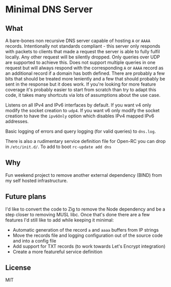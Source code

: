 # Minimal DNS Server
## What
A bare-bones non recursive DNS server capable of hosting `A` or `AAAA` records. Intentionally not standards compliant - this server only responds with packets to clients that made a request the server is able to fully fulfil locally. Any other request will be silently dropped. Only queries over UDP are supported to achieve this. Does not support multiple queries in one request but will always respond with the corresponding `A` or `AAAA` record as an additional record if a domain has both defined. There are probably a few bits that should be treated more leniently and a few that should probably be sent in the response but it does work. If you're looking for more feature coverage it's probably easier to start from scratch than try to adapt this code, it takes many shortcuts via lots of assumptions about the use case.

Listens on all IPv4 and IPv6 interfaces by default. If you want v4 only modify the socket creation to `udp4`. If you want v6 only modify the socket creation to have the `ipv6Only` option which disables IPv4 mapped IPv6 addresses.

Basic logging of errors and query logging (for valid queries) to `dns.log`.

There is also a rudimentary service definition file for Open-RC you can drop in `/etc/init.d/`. To add to boot `rc-update add dns`

## Why

Fun weekend project to remove another external dependency (BIND) from my self hosted infrastructure.

## Future plans
I'd like to convert the code to Zig to remove the Node dependency and be a step closer to removing MUSL libc. Once that's done there are a few features I'd still like to add while keeping it minimal:

- Automatic generation of the record `a` and `aaaa` buffers from IP strings
- Move the records file and logging configuration out of the source code and into a config file
- Add support for TXT records (to work towards Let's Encrypt integration)
- Create a more featureful service definition

## License

MIT
